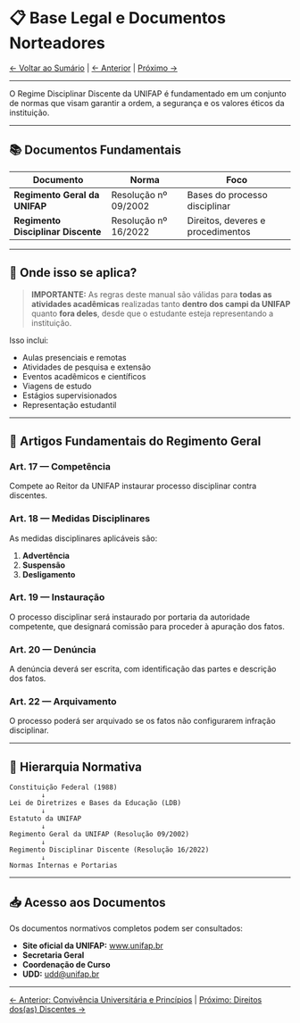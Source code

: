 # 📋 Base Legal e Documentos Norteadores

[← Voltar ao Sumário](../README.md) | [← Anterior](03-convivencia-principios.md) | [Próximo →](05-direitos-discentes.md)

---

O Regime Disciplinar Discente da UNIFAP é fundamentado em um conjunto de normas que visam garantir a ordem, a segurança e os valores éticos da instituição.

---

## 📚 Documentos Fundamentais

| Documento | Norma | Foco |
|-----------|-------|------|
| **Regimento Geral da UNIFAP** | Resolução nº 09/2002 | Bases do processo disciplinar |
| **Regimento Disciplinar Discente** | Resolução nº 16/2022 | Direitos, deveres e procedimentos |

---

## 📍 Onde isso se aplica?

> **IMPORTANTE:** As regras deste manual são válidas para **todas as atividades acadêmicas** realizadas tanto **dentro dos campi da UNIFAP** quanto **fora deles**, desde que o estudante esteja representando a instituição.

Isso inclui:
- Aulas presenciais e remotas
- Atividades de pesquisa e extensão
- Eventos acadêmicos e científicos
- Viagens de estudo
- Estágios supervisionados
- Representação estudantil

---

## 📖 Artigos Fundamentais do Regimento Geral

### Art. 17 — Competência

Compete ao Reitor da UNIFAP instaurar processo disciplinar contra discentes.

### Art. 18 — Medidas Disciplinares

As medidas disciplinares aplicáveis são:
1. **Advertência**
2. **Suspensão**
3. **Desligamento**

### Art. 19 — Instauração

O processo disciplinar será instaurado por portaria da autoridade competente, que designará comissão para proceder à apuração dos fatos.

### Art. 20 — Denúncia

A denúncia deverá ser escrita, com identificação das partes e descrição dos fatos.

### Art. 22 — Arquivamento

O processo poderá ser arquivado se os fatos não configurarem infração disciplinar.

---

## 🔗 Hierarquia Normativa

```
Constituição Federal (1988)
        ↓
Lei de Diretrizes e Bases da Educação (LDB)
        ↓
Estatuto da UNIFAP
        ↓
Regimento Geral da UNIFAP (Resolução 09/2002)
        ↓
Regimento Disciplinar Discente (Resolução 16/2022)
        ↓
Normas Internas e Portarias
```

---

## 📥 Acesso aos Documentos

Os documentos normativos completos podem ser consultados:

- **Site oficial da UNIFAP:** www.unifap.br
- **Secretaria Geral**
- **Coordenação de Curso**
- **UDD:** udd@unifap.br

---

[← Anterior: Convivência Universitária e Princípios](03-convivencia-principios.md) | [Próximo: Direitos dos(as) Discentes →](05-direitos-discentes.md)

